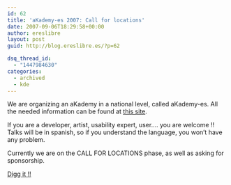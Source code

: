 ```yaml
---
id: 62
title: 'aKademy-es 2007: Call for locations'
date: 2007-09-06T18:29:58+00:00
author: ereslibre
layout: post
guid: http://blog.ereslibre.es/?p=62

dsq_thread_id:
  - "1447984630"
categories:
  - archived
  - kde
---
```

We are organizing an aKademy in a national level, called aKademy-es. All the needed information can be found at [this site](http://www.ereslibre.es/akademy-es/).

If you are a developer, artist, usability expert, user&#8230;. you are welcome !! Talks will be in spanish, so if you understand the language, you won&#8217;t have any problem.

Currently we are on the CALL FOR LOCATIONS phase, as well as asking for sponsorship.

[Digg it !!](http://meneame.net/story/akademy-2007-call-for-locations)
